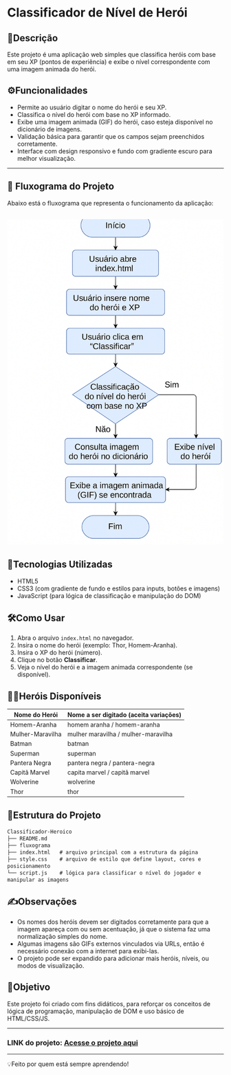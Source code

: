 # Classificador de Nível de Herói

## 📌Descrição

Este projeto é uma aplicação web simples que classifica heróis com base em seu XP
(pontos de experiẽncia) e exibe o nível correspondente com uma imagem animada do herói.

## ⚙️Funcionalidades

- Permite ao usuário digitar o nome do herói e seu XP.
- Classifica o nível do herói com base no XP informado.
- Exibe uma imagem animada (GIF) do herói, caso esteja disponível no dicionário de imagens.
- Validação básica para garantir que os campos sejam preenchidos corretamente.
- Interface com design responsivo e fundo com gradiente escuro para melhor visualização.

---


## 🔄 Fluxograma do Projeto

Abaixo está o fluxograma que representa o funcionamento da aplicação:

![Fluxograma do Projeto](https://github.com/JefersonManso/Classificador_De_Nivel_De_Heroi/blob/main/fluxograma.png)
---

## 🧠Tecnologias Utilizadas

- HTML5
- CSS3 (com gradiente de fundo e estilos para inputs, botões e imagens)
- JavaScript (para lógica de classificação e manipulação do DOM)

## 🛠️Como Usar

1. Abra o arquivo `index.html` no navegador.
2. Insira o nome do herói (exemplo: Thor, Homem-Aranha).
3. Insira o XP do herói (número).
4. Clique no botão **Classificar**.
5. Veja o nível do herói e a imagem animada correspondente (se disponível).

## 🦸‍♂️Heróis Disponíveis

| Nome do Herói        | Nome a ser digitado (aceita variações)         |
|----------------------|-------------------------------------------------|
| Homem-Aranha         | homem aranha / homem-aranha                     |
| Mulher-Maravilha     | mulher maravilha / mulher-maravilha             |
| Batman               | batman                                          |
| Superman             | superman                                        |
| Pantera Negra        | pantera negra / pantera-negra                   |
| Capitã Marvel        | capita marvel / capitã marvel                   |
| Wolverine            | wolverine                                       |
| Thor                 | thor                                            |


## 📁Estrutura do Projeto

```
Classificador-Heroico
├── README.md
├── fluxograma   
├── index.html   # arquivo principal com a estrutura da página
├── style.css    # arquivo de estilo que define layout, cores e posicionamento
└── script.js    # lógica para classificar o nível do jogador e manipular as imagens

```

## ✍️Observações

- Os nomes dos heróis devem ser digitados corretamente para que a imagem apareça com ou sem acentuação,
já que o sistema faz uma normalização simples do nome.
- Algumas imagens são GIFs externos vinculados via URLs, então é necessário conexão com a internet
para exibi-las.
- O projeto pode ser expandido para adicionar mais heróis, níveis, ou modos de visualização.

## 🎯Objetivo

Este projeto foi criado com fins didáticos, para reforçar os conceitos de lógica de programação,
manipulação de DOM e uso básico de HTML/CSS/JS.


---
### LINK do projeto: <a href="https://jefersonmanso.github.io/Classificador_De_Nivel_De_Heroi" target="_blank">Acesse o projeto aqui</a>

---

💡Feito por quem está sempre aprendendo!
